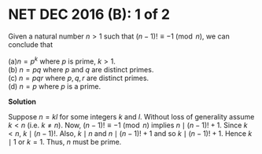 # **NET DEC 2016 (B): 1 of 2** 

Given a natural number $n >1$ such that
$(n-1)! \equiv -1 \pmod n$, we can conclude that

(a)$n=p^k$ where $p$ is prime, $k>1$.<br>
(b) $n=pq$ where $p$ and $q$ are distinct primes.<br>
(c) $n=pqr$ where $p,q,r$ are distinct primes.<br>
(d) $n=p$ where $p$ is a prime.<br>

**Solution**

Suppose $n=kl$ for some integers $k$ and $l$. Without loss of generality
assume $k<n$ (i.e. $k\neq n$). Now, $(n-1)! \equiv -1 \pmod n$ implies
$n \mid (n-1)! + 1$. Since $k < n$, $k \mid (n-1)!$. Also, $k \mid n$
and $n \mid (n-1)! +1$ and so $k \mid (n-1)! +1$. Hence $k \mid 1$ or
$k=1$. Thus, $n$ must be prime.


